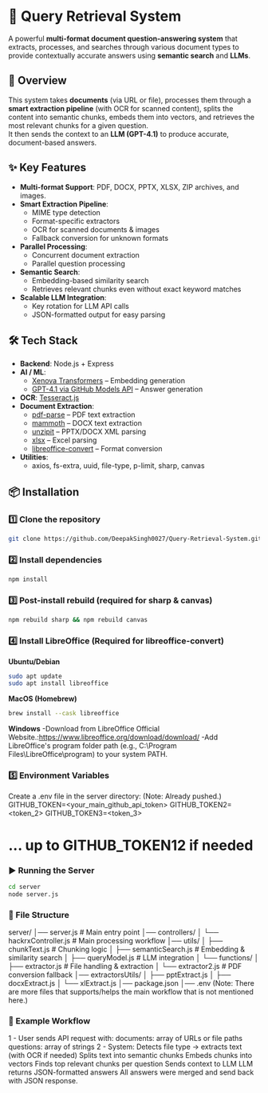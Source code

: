 # 📄 Query Retrieval System

A powerful **multi-format document question-answering system** that extracts, processes, and searches through various document types to provide contextually accurate answers using **semantic search** and **LLMs**.

## 🚀 Overview

This system takes **documents** (via URL or file), processes them through a **smart extraction pipeline** (with OCR for scanned content), splits the content into semantic chunks, embeds them into vectors, and retrieves the most relevant chunks for a given question.  
It then sends the context to an **LLM (GPT-4.1)** to produce accurate, document-based answers.

## ✨ Key Features

- **Multi-format Support**: PDF, DOCX, PPTX, XLSX, ZIP archives, and images.
- **Smart Extraction Pipeline**:
  - MIME type detection
  - Format-specific extractors
  - OCR for scanned documents & images
  - Fallback conversion for unknown formats
- **Parallel Processing**:
  - Concurrent document extraction
  - Parallel question processing
- **Semantic Search**:
  - Embedding-based similarity search
  - Retrieves relevant chunks even without exact keyword matches
- **Scalable LLM Integration**:
  - Key rotation for LLM API calls
  - JSON-formatted output for easy parsing

## 🛠️ Tech Stack

- **Backend**: Node.js + Express
- **AI / ML**:
  - [Xenova Transformers](https://github.com/xenova/transformers.js) – Embedding generation
  - [GPT-4.1 via GitHub Models API](https://docs.github.com/en/ai) – Answer generation
- **OCR**: [Tesseract.js](https://tesseract.projectnaptha.com/)
- **Document Extraction**:
  - [pdf-parse](https://www.npmjs.com/package/pdf-parse) – PDF text extraction
  - [mammoth](https://github.com/mwilliamson/mammoth.js) – DOCX text extraction
  - [unzipit](https://www.npmjs.com/package/unzipit) – PPTX/DOCX XML parsing
  - [xlsx](https://www.npmjs.com/package/xlsx) – Excel parsing
  - [libreoffice-convert](https://www.npmjs.com/package/libreoffice-convert) – Format conversion
- **Utilities**:
  - axios, fs-extra, uuid, file-type, p-limit, sharp, canvas

## 📦 Installation

### 1️⃣ Clone the repository

```bash
git clone https://github.com/DeepakSingh0027/Query-Retrieval-System.git
```

### 2️⃣ Install dependencies

```bash
npm install
```

### 3️⃣ Post-install rebuild (required for sharp & canvas)

```bash
npm rebuild sharp && npm rebuild canvas
```

### 4️⃣ Install LibreOffice (Required for libreoffice-convert)

**Ubuntu/Debian**

```bash
sudo apt update
sudo apt install libreoffice
```

**MacOS (Homebrew)**

```bash
brew install --cask libreoffice
```

**Windows**
-Download from LibreOffice Official Website.:https://www.libreoffice.org/download/download/
-Add LibreOffice's program folder path (e.g., C:\Program Files\LibreOffice\program) to your system PATH.

### 5️⃣ Environment Variables

Create a .env file in the server directory:
(Note: Already pushed.)
GITHUB_TOKEN=<your_main_github_api_token>
GITHUB_TOKEN2=<token_2>
GITHUB_TOKEN3=<token_3>

# ... up to GITHUB_TOKEN12 if needed

### ▶️ Running the Server

```bash
cd server
node server.js
```

### 📂 File Structure

server/
│── server.js # Main entry point
│── controllers/
│ └── hackrxController.js # Main processing workflow
│── utils/
│ ├── chunkText.js # Chunking logic
│ ├── semanticSearch.js # Embedding & similarity search
│ ├── queryModel.js # LLM integration
│ └── functions/
│ ├── extractor.js # File handling & extraction
│ └── extractor2.js # PDF conversion fallback
│── extractorsUtils/
│ ├── pptExtract.js
│ ├── docxExtract.js
│ └── xlExtract.js
│── package.json
│── .env
(Note: There are more files that supports/helps the main workflow that is not mentioned here.)

### 📜 Example Workflow

1 - User sends API request with:
documents: array of URLs or file paths
questions: array of strings
2 - System:
Detects file type → extracts text (with OCR if needed)
Splits text into semantic chunks
Embeds chunks into vectors
Finds top relevant chunks per question
Sends context to LLM
LLM returns JSON-formatted answers
All answers were merged and send back with JSON response.
